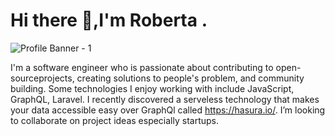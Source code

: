 # Hi there 👋,I'm Roberta .

![Profile Banner - 1](https://user-images.githubusercontent.com/33154097/90300774-1362f580-de94-11ea-81ae-fcfb4dcc76a8.png)

I'm a software engineer who is passionate about contributing to open-sourceprojects, creating solutions to people's problem, and community building. Some technologies I enjoy working with include JavaScript, GraphQL, Laravel. I recently discovered a serveless technology that makes your data accessible easy over GraphQl called https://hasura.io/. I’m looking to collaborate on project ideas especially startups.

<!--
**Robbieakoto/Robbieakoto** is a ✨ _special_ ✨ repository because its `README.md` (this file) appears on your GitHub profile.

- 🔭 I’m currently working on ...
- 🌱 I’m currently learning ...
- 👯 I’m looking to collaborate on ...
- 🤔 I’m looking for help with ...
- 💬 Ask me about ...
- 📫 How to reach me: ...
- 😄 Pronouns: ...
- ⚡ Fun fact: ...
-->
